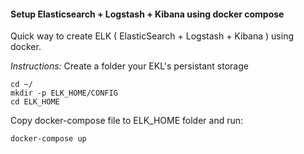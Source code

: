 #### Setup Elasticsearch + Logstash + Kibana using docker compose

Quick way to create ELK ( ElasticSearch + Logstash + Kibana ) using docker.

*Instructions:*
Create a folder your EKL's persistant storage
```
cd ~/
mkdir -p ELK_HOME/CONFIG
cd ELK_HOME
```


Copy docker-compose file to ELK_HOME folder and run:
```
docker-compose up
```


